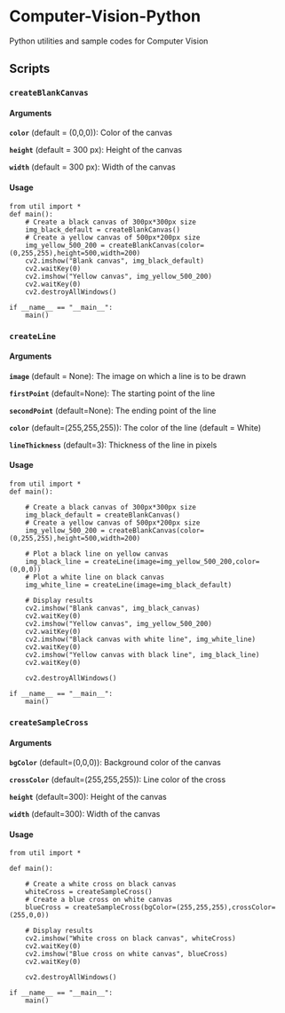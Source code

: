 # Computer-Vision-Python
Python utilities and sample codes for Computer Vision

## Scripts

### `createBlankCanvas`

#### Arguments

**`color`** (default = (0,0,0)): Color of the canvas

**`height`** (default = 300 px): Height of the canvas

**`width`** (default = 300 px): Width of the canvas

#### Usage

```
from util import *
def main():
    # Create a black canvas of 300px*300px size
    img_black_default = createBlankCanvas()
    # Create a yellow canvas of 500px*200px size
    img_yellow_500_200 = createBlankCanvas(color=(0,255,255),height=500,width=200)
    cv2.imshow("Blank canvas", img_black_default)
    cv2.waitKey(0)
    cv2.imshow("Yellow canvas", img_yellow_500_200)
    cv2.waitKey(0)
    cv2.destroyAllWindows()

if __name__ == "__main__":
    main()
```

### `createLine`

#### Arguments

**`image`** (default = None): The image on which a line is to be drawn

**`firstPoint`** (default=None): The starting point of the line

**`secondPoint`** (default=None): The ending point of the line

**`color`** (default=(255,255,255)): The color of the line (default = White)

**`lineThickness`** (default=3): Thickness of the line in pixels

#### Usage

```
from util import *
def main():
    
    # Create a black canvas of 300px*300px size
    img_black_default = createBlankCanvas()
    # Create a yellow canvas of 500px*200px size
    img_yellow_500_200 = createBlankCanvas(color=(0,255,255),height=500,width=200)
    
    # Plot a black line on yellow canvas
    img_black_line = createLine(image=img_yellow_500_200,color=(0,0,0))
    # Plot a white line on black canvas
    img_white_line = createLine(image=img_black_default)
    
    # Display results
    cv2.imshow("Blank canvas", img_black_canvas)
    cv2.waitKey(0)
    cv2.imshow("Yellow canvas", img_yellow_500_200)
    cv2.waitKey(0)
    cv2.imshow("Black canvas with white line", img_white_line)
    cv2.waitKey(0)
    cv2.imshow("Yellow canvas with black line", img_black_line)
    cv2.waitKey(0)
    
    cv2.destroyAllWindows()

if __name__ == "__main__":
    main()
```

### `createSampleCross`

#### Arguments

**`bgColor`** (default=(0,0,0)): Background color of the canvas

**`crossColor`** (default=(255,255,255)): Line color of the cross

**`height`** (default=300): Height of the canvas

**`width`** (default=300): Width of the canvas

#### Usage

```
from util import *

def main():

    # Create a white cross on black canvas
    whiteCross = createSampleCross()
    # Create a blue cross on white canvas
    blueCross = createSampleCross(bgColor=(255,255,255),crossColor=(255,0,0))
    
    # Display results
    cv2.imshow("White cross on black canvas", whiteCross)
    cv2.waitKey(0)
    cv2.imshow("Blue cross on white canvas", blueCross)
    cv2.waitKey(0)
    
    cv2.destroyAllWindows()
    
if __name__ == "__main__":
    main()
```
